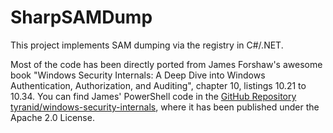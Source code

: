 # SharpSAMDump

This project implements SAM dumping via the registry in C#/.NET.

Most of the code has been directly ported from James Forshaw's awesome book "Windows Security Internals: A Deep Dive into Windows Authentication, Authorization, and Auditing", chapter 10, listings 10.21 to 10.34.
You can find James' PowerShell code in the [GitHub Repository tyranid/windows-security-internals](https://github.com/tyranid/windows-security-internals/blob/main/chapter_10/listing_10_21_to_10_34.ps1), where it has been published under the Apache 2.0 License.

